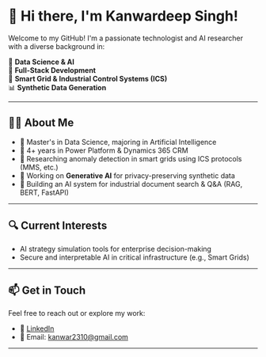 # 👋 Hi there, I'm Kanwardeep Singh!

Welcome to my GitHub! I'm a passionate technologist and AI researcher with a diverse background in:

🚀 **Data Science & AI**  
🎯 **Full-Stack Development**  
🔌 **Smart Grid & Industrial Control Systems (ICS)**  
📊 **Synthetic Data Generation**

---

## 👨‍💻 About Me

- 🧠 Master's in Data Science, majoring in Artificial Intelligence
- 🔧 4+ years in Power Platform & Dynamics 365 CRM
- 📡 Researching anomaly detection in smart grids using ICS protocols (MMS, etc.)
- 🧪 Working on **Generative AI** for privacy-preserving synthetic data
- 🧾 Building an AI system for industrial document search & Q&A (RAG, BERT, FastAPI)

---

## 🔍 Current Interests

- AI strategy simulation tools for enterprise decision-making  
- Secure and interpretable AI in critical infrastructure (e.g., Smart Grids)

---

## 📫 Get in Touch

Feel free to reach out or explore my work:
- 💼 [LinkedIn](https://www.linkedin.com/in/kanwardeep-singh-kaiims/)
- 📩 Email: kanwar2310@gmail.com


---
